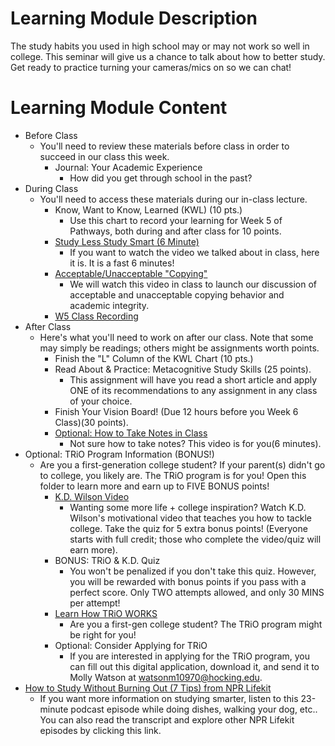 # Learning Module Description

The study habits you used in high school may or may not work so well in college. This seminar will give us a chance to talk about how to better study. Get ready to practice turning your cameras/mics on so we can chat!

# Learning Module Content

- Before Class
  - You'll need to review these materials before class in order to succeed in our class this week.
    - Journal: Your Academic Experience
      - How did you get through school in the past?
- During Class
  - You'll need to access these materials during our in-class lecture.
    - Know, Want to Know, Learned (KWL) (10 pts.)
      - Use this chart to record your learning for Week 5 of Pathways, both during and after class for 10 points.
    - [Study Less Study Smart (6 Minute)](https://www.youtube.com/watch?v=23Xqu0jXlfs)
      - If you want to watch the video we talked about in class, here it is. It is a fast 6 minutes!
    - [Acceptable/Unacceptable "Copying"](https://www.youtube.com/watch?v=8Bx5DAqTPhU&feature=emb_logo)
      - We will watch this video in class to launch our discussion of acceptable and unacceptable copying behavior and academic integrity.
    - [W5 Class Recording](https://learn-us-east-1-prod-fleet02-xythos.content.blackboardcdn.com/5df2c00b32acb/172550?X-Blackboard-Expiration=1606262400000&X-Blackboard-Signature=5OaH6Bw4%2B6gRLe0rEkRO8ubgiJmy957FfeYtxaqT0pc%3D&X-Blackboard-Client-Id=304933&response-cache-control=private%2C%20max-age%3D21600&response-content-disposition=inline%3B%20filename%2A%3DUTF-8%27%27W5%2520Class%2520Recording.mp4&response-content-type=video%2Fmp4&X-Amz-Algorithm=AWS4-HMAC-SHA256&X-Amz-Date=20201124T180000Z&X-Amz-SignedHeaders=host&X-Amz-Expires=21600&X-Amz-Credential=AKIAZH6WM4PL5SJBSTP6%2F20201124%2Fus-east-1%2Fs3%2Faws4_request&X-Amz-Signature=e063f3c7ee73a59eb43fde4168e9426564aba36e7831b0000b3fdbd4f6a558e2)
- After Class
  - Here's what you'll need to work on after our class. Note that some may simply be readings; others might be assignments worth points.
    - Finish the "L" Column of the KWL Chart (10 pts.)
    - Read About & Practice: Metacognitive Study Skills (25 points).
      - This assignment will have you read a short article and apply ONE of its recommendations to any assignment in any class of your choice.
    - Finish Your Vision Board! (Due 12 hours before you Week 6 Class)(30 points).
    - [Optional: How to Take Notes in Class](https://www.youtube.com/watch?v=AffuwyJZTQQ&feature=emb_title)
      - Not sure how to take notes? This video is for you(6 minutes).
- Optional: TRiO Program Information (BONUS!)
  - Are you a first-generation college student? If your parent(s) didn't go to college, you likely are. The TRiO program is for you! Open this folder to learn more and earn up to FIVE BONUS points!
    - [K.D. Wilson Video](https://www.youtube.com/watch?v=K33-qZLJpyM&feature=youtu.be)
      - Wanting some more life + college inspiration? Watch K.D. Wilson's motivational video that teaches you how to tackle college. Take the quiz for 5 extra bonus points! (Everyone starts with full credit; those who complete the video/quiz will earn more).
    - BONUS: TRiO & K.D. Quiz
      - You won't be penalized if you don't take this quiz. However, you will be rewarded with bonus points if you pass with a perfect score. Only TWO attempts allowed, and only 30 MINS per attempt!
    - [Learn How TRiO WORKS](https://www.youtube.com/watch?v=2xBEdtMpyw0)
      - Are you a first-gen college student? The TRiO program might be right for you!
    - Optional: Consider Applying for TRiO
      - If you are interested in applying for the TRiO program, you can fill out this digital application, download it, and send it to Molly Watson at <watsonm10970@hocking.edu>.
- [How to Study Without Burning Out (7 Tips) from NPR Lifekit](https://www.npr.org/2019/09/03/757161013/how-to-do-well-and-be-happy-in-college)
  - If you want more information on studying smarter, listen to this 23-minute podcast episode while doing dishes, walking your dog, etc.. You can also read the transcript and explore other NPR Lifekit episodes by clicking this link.
